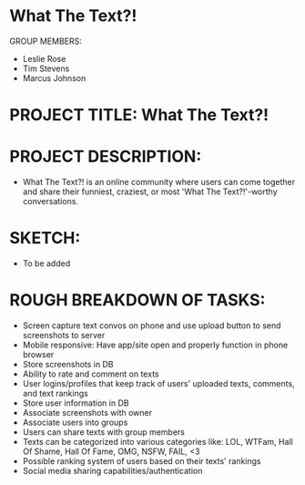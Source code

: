 #  What The Text?!
GROUP MEMBERS:
* Leslie Rose
* Tim Stevens
* Marcus Johnson

# PROJECT TITLE: What The Text?!

# PROJECT DESCRIPTION:
* What The Text?! is an online community where users can come together and share their funniest, craziest, or most 'What The Text?!'-worthy conversations.

# SKETCH:
* To be added

# ROUGH BREAKDOWN OF TASKS:
* Screen capture text convos on phone and use upload button to send screenshots to server
* Mobile responsive: Have app/site open and properly function in phone browser
* Store screenshots in DB
* Ability to rate and comment on texts
* User logins/profiles that keep track of users' uploaded texts, comments, and text rankings
* Store user information in DB
* Associate screenshots with owner
* Associate users into groups
* Users can share texts with group members
* Texts can be categorized into various categories like: LOL, WTFam, Hall Of Shame, Hall Of Fame, OMG, NSFW, FAIL, <3
* Possible ranking system of users based on their texts' rankings
* Social media sharing capabilities/authentication
